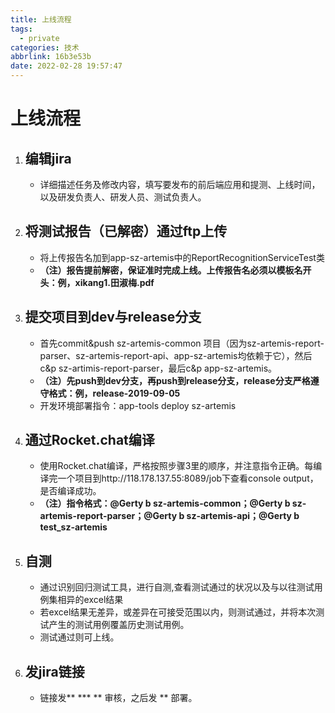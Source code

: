 ```yaml
---
title: 上线流程
tags:
  - private
categories: 技术
abbrlink: 16b3e53b
date: 2022-02-28 19:57:47
---
```

# 上线流程

1. ## 编辑jira

   - 详细描述任务及修改内容，填写要发布的前后端应用和提测、上线时间，以及研发负责人、研发人员、测试负责人。

2. ## 将测试报告（已解密）通过ftp上传

   - 将上传报告名加到app-sz-artemis中的ReportRecognitionServiceTest类
   - **（注）报告提前解密，保证准时完成上线。上传报告名必须以模板名开头：例，xikang1.田淑梅.pdf**

3. ## 提交项目到dev与release分支

   - 首先commit&push sz-artemis-common 项目（因为sz-artemis-report-parser、sz-artemis-report-api、app-sz-artemis均依赖于它），然后c&p sz-artimis-report-parser，最后c&p app-sz-artemis。
   - **（注）先push到dev分支，再push到release分支，release分支严格遵守格式：例，release-2019-09-05**
   - 
        开发环境部署指令：app-tools deploy sz-artemis
4. ## 通过Rocket.chat编译

   - 使用Rocket.chat编译，严格按照步骤3里的顺序，并注意指令正确。每编译完一个项目到http://118.178.137.55:8089/job下查看console output，是否编译成功。
   - **（注）指令格式：@Gerty b sz-artemis-common；@Gerty b sz-artemis-report-parser；@Gerty b sz-artemis-api；@Gerty b test_sz-artemis**

5. ## 自测

   - 通过识别回归测试工具，进行自测,查看测试通过的状况以及与以往测试用例集相异的excel结果
   - 若excel结果无差异，或差异在可接受范围以内，则测试通过，并将本次测试产生的测试用例覆盖历史测试用例。
   - 测试通过则可上线。

6. ## 发jira链接

   - 链接发** *** ** 审核，之后发 ** 部署。

